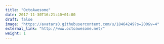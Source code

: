 ```yaml
---
title: "OctoAwesome"
date: 2017-11-30T16:21:40+01:00
draft: false
image: "https://avatars0.githubusercontent.com/u/18464249?s=200&v=4"
external_link: "http://www.octoawesome.net/"
weight: 1
---
```


